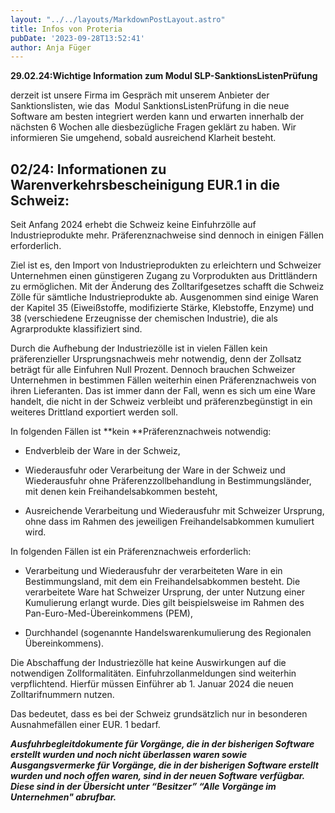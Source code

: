 ```yaml
---
layout: "../../layouts/MarkdownPostLayout.astro"
title: Infos von Proteria
pubDate: '2023-09-28T13:52:41'
author: Anja Füger
---
```


**29.02.24:Wichtige Information zum Modul SLP-SanktionsListenPrüfung**

derzeit ist unsere Firma im Gespräch mit unserem Anbieter der Sanktionslisten, wie das  Modul SanktionsListenPrüfung in die neue Software am besten integriert werden kann und erwarten innerhalb der nächsten 6 Wochen alle diesbezügliche Fragen geklärt zu haben. Wir informieren Sie umgehend, sobald ausreichend Klarheit besteht.

## 02/24: Informationen zu Warenverkehrsbescheinigung EUR.1 in die Schweiz:

Seit Anfang 2024 erhebt die Schweiz keine Einfuhrzölle auf Industrieprodukte mehr. Präferenznachweise sind dennoch in einigen Fällen erforderlich. 

Ziel ist es, den Import von Industrieprodukten zu erleichtern und Schweizer Unternehmen einen günstigeren Zugang zu Vorprodukten aus Drittländern zu ermöglichen. Mit der Änderung des Zolltarifgesetzes schafft die Schweiz Zölle für sämtliche Industrieprodukte ab. Ausgenommen sind einige Waren der Kapitel 35 (Eiweißstoffe, modifizierte Stärke, Klebstoffe, Enzyme) und 38 (verschiedene Erzeugnisse der chemischen Industrie), die als Agrarprodukte klassifiziert sind. 

Durch die Aufhebung der Industriezölle ist in vielen Fällen kein präferenzieller Ursprungsnachweis mehr notwendig, denn der Zollsatz beträgt für alle Einfuhren Null Prozent. Dennoch brauchen Schweizer Unternehmen in bestimmen Fällen weiterhin einen Präferenznachweis von ihren Lieferanten. Das ist immer dann der Fall, wenn es sich um eine Ware handelt, die nicht in der Schweiz verbleibt und präferenzbegünstigt in ein weiteres Drittland exportiert werden soll.

In folgenden Fällen ist **kein **Präferenznachweis notwendig: 

* Endverbleib der Ware in der Schweiz,

* Wiederausfuhr oder Verarbeitung der Ware in der Schweiz und Wiederausfuhr ohne Präferenzzollbehandlung in Bestimmungsländer, mit denen kein Freihandelsabkommen besteht,

* Ausreichende Verarbeitung und Wiederausfuhr mit Schweizer Ursprung, ohne dass im Rahmen des jeweiligen Freihandelsabkommen kumuliert wird.

In folgenden Fällen ist ein Präferenznachweis erforderlich: 

* Verarbeitung und Wiederausfuhr der verarbeiteten Ware in ein Bestimmungsland, mit dem ein Freihandelsabkommen besteht. Die verarbeitete Ware hat Schweizer Ursprung, der unter Nutzung einer Kumulierung erlangt wurde. Dies gilt beispielsweise im Rahmen des Pan-Euro-Med-Übereinkommens (PEM),

* Durchhandel (sogenannte Handelswarenkumulierung des Regionalen Übereinkommens).

Die Abschaffung der Industriezölle hat keine Auswirkungen auf die notwendigen Zollformalitäten. Einfuhrzollanmeldungen sind weiterhin verpflichtend. Hierfür müssen Einführer ab 1. Januar 2024 die neuen Zolltarifnummern nutzen.  

Das bedeutet, dass es bei der Schweiz grundsätzlich nur in besonderen Ausnahmefällen einer EUR. 1 bedarf.



<strong><em>Ausfuhrbegleitdokumente für Vorgänge, die in der bisherigen Software erstellt wurden und noch nicht überlassen waren sowie Ausgangsvermerke für Vorgänge, die in der bisherigen Software erstellt wurden und noch offen waren, sind in der neuen Software verfügbar. </em></strong>***Diese sind in der Übersicht unter “Besitzer” “Alle Vorgänge im Unternehmen\" abrufbar.***